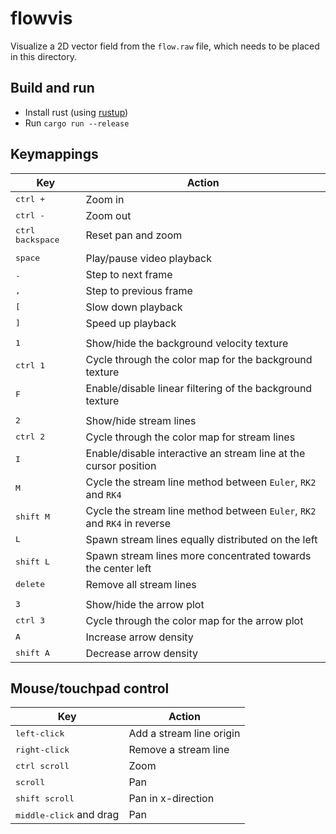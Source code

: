 # flowvis
Visualize a 2D vector field from the `flow.raw` file, which needs to be placed in this directory.

## Build and run
- Install rust (using [rustup](https://rustup.rs/))
- Run `cargo run --release`

## Keymappings

| Key                       | Action                                                                   |
|---------------------------|--------------------------------------------------------------------------|
| <kbd>ctrl +</kbd>         | Zoom in                                                                  |
| <kbd>ctrl -</kbd>         | Zoom out                                                                 |
| <kbd>ctrl backspace</kbd> | Reset pan and zoom                                                       |
|                           |                                                                          |
| <kbd>space</kbd>          | Play/pause video playback                                                |
| <kbd>.</kbd>              | Step to next frame                                                       |
| <kbd>,</kbd>              | Step to previous frame                                                   |
| <kbd>[</kbd>              | Slow down playback                                                       |
| <kbd>]</kbd>              | Speed up playback                                                        |
|                           |                                                                          |
| <kbd>1</kbd>              | Show/hide the background velocity texture                                |
| <kbd>ctrl 1</kbd>         | Cycle through the color map for the background texture                   |
| <kbd>F</kbd>              | Enable/disable linear filtering of the background texture                |
|                           |                                                                          |
| <kbd>2</kbd>              | Show/hide stream lines                                                   |
| <kbd>ctrl 2</kbd>         | Cycle through the color map for stream lines                             |
| <kbd>I</kbd>              | Enable/disable interactive an stream line at the cursor position         |
| <kbd>M</kbd>              | Cycle the stream line method between `Euler`, `RK2` and `RK4`            |
| <kbd>shift M</kbd>        | Cycle the stream line method between `Euler`, `RK2` and `RK4` in reverse |
| <kbd>L</kbd>              | Spawn stream lines equally distributed on the left                       |
| <kbd>shift L</kbd>        | Spawn stream lines more concentrated towards the center left             |
| <kbd>delete</kbd>         | Remove all stream lines                                                  |
|                           |                                                                          |
| <kbd>3</kbd>              | Show/hide the arrow plot                                                 |
| <kbd>ctrl 3</kbd>         | Cycle through the color map for the arrow plot                           |
| <kbd>A</kbd>              | Increase arrow density                                                   |
| <kbd>shift A</kbd>        | Decrease arrow density                                                   |

## Mouse/touchpad control

| Key                              | Action                   |
|----------------------------------|--------------------------|
| <kbd>left-click</kbd>            | Add a stream line origin |
| <kbd>right-click</kbd>           | Remove a stream line     |
| <kbd>ctrl scroll</kbd>           | Zoom                     |
| <kbd>scroll</kbd>                | Pan                      |
| <kbd>shift scroll</kbd>          | Pan in x-direction       |
| <kbd>middle-click</kbd> and drag | Pan                      |

